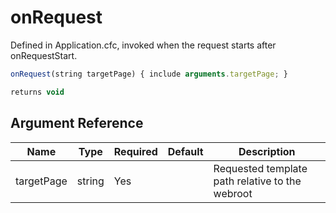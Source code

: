 # onRequest

Defined in Application.cfc, invoked when the request starts after onRequestStart.

```javascript
onRequest(string targetPage) { include arguments.targetPage; }
```

```javascript
returns void
```

## Argument Reference

| Name | Type | Required | Default | Description |
| --- | --- | --- | --- | --- |
| targetPage | string | Yes |  | Requested template path relative to the webroot |
